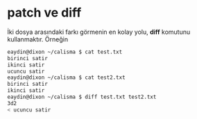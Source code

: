 # patch ve diff

İki dosya arasındaki farkı görmenin en kolay yolu, **diff** komutunu kullanmaktır. Örneğin

```bash
eaydin@dixon ~/calisma $ cat test.txt
birinci satir
ikinci satir
ucuncu satir
eaydin@dixon ~/calisma $ cat test2.txt
birinci satir
ikinci satir
eaydin@dixon ~/calisma $ diff test.txt test2.txt 
3d2
< ucuncu satir
```

